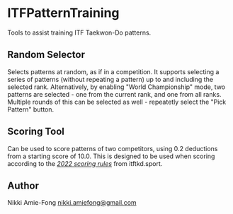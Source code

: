 # ITFPatternTraining

Tools to assist training ITF Taekwon-Do patterns.

## Random Selector

Selects patterns at random, as if in a competition. It supports selecting a series of patterns (without repeating a pattern) up to and including
the selected rank. Alternatively, by enabling "World Championship" mode, two patterns are selected - one from the current rank, and one from all ranks. Multiple
rounds of this can be selected as well - repeatetly select the "Pick Pattern" button.

## Scoring Tool

Can be used to score patterns of two competitors, using 0.2 deductions from a starting score of 10.0. This is designed to be used when scoring according to
the *[2022 scoring rules](https://itftkd.sport/wp-content/uploads/2022/04/Official-ITF-Rules-of-Competition-Version-2022v1.pdf#page=68)* from itftkd.sport.

## Author

Nikki Amie-Fong
<nikki.amiefong@gmail.com>